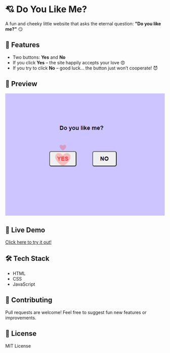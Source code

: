 # 💘 Do You Like Me?

A fun and cheeky little website that asks the eternal question:
**"Do you like me?"** 😏

## 🎯 Features

* Two buttons: **Yes** and **No**
* If you click **Yes** – the site happily accepts your love 😍
* If you try to click **No** – good luck... the button just won’t cooperate! 😈

## 📸 Preview

![Do You Like Me? Screenshot](./assets/thumbnail.png)

## 🚀 Live Demo

[Click here to try it out!](https://semant.is-a.dev/do-you-like-me)

## 🛠️ Tech Stack

* HTML
* CSS
* JavaScript

## 🤝 Contributing

Pull requests are welcome! Feel free to suggest fun new features or improvements.

## 📄 License

MIT License
